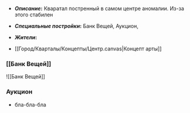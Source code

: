 - **_Описание_:**
    Кваратал постренный в самом центре аномалии. Из-за этого стабилен 

- **_Специальные постройки_:**
    Банк Вещей, Аукцион,

- **_Жители_:**
    

- [[Город/Кварталы/Концепты/Центр.canvas|Концепт арты]]
### [[Банк Вещей]]
![[Банк Вещей]]
### Аукцион
- бла-бла-бла